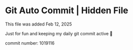 # Git Auto Commit | Hidden File

This file was added Feb 12, 2025

Just for fun and keeping my daily git commit active 🤪

commit number: 1019116
